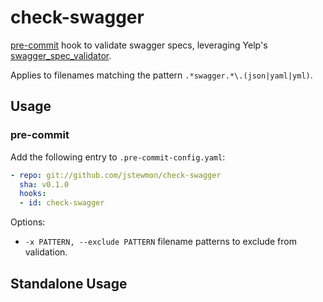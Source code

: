# check-swagger

[pre-commit][pc] hook to validate swagger specs, leveraging Yelp's [swagger_spec_validator][ssv].

Applies to filenames matching the pattern `.*swagger.*\.(json|yaml|yml)`.

## Usage

### pre-commit

Add the following entry to `.pre-commit-config.yaml`:

```yaml
- repo: git://github.com/jstewmon/check-swagger
  sha: v0.1.0
  hooks:
  - id: check-swagger
```

Options:

* `-x PATTERN, --exclude PATTERN` filename patterns to exclude from validation.

## Standalone Usage

[pc]: http://pre-commit.com
[ssv]: https://github.com/Yelp/swagger_spec_validator
